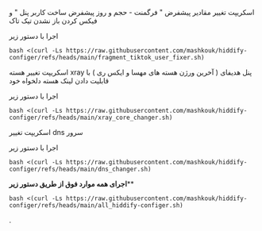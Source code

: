 اسکریپت تغییر مقادیر پیشفرض " فرگمنت - حجم و روز پیشفرض ساخت کاربر پنل " و فیکس کردن باز نشدن تیک تاک


اجرا با دستور زیر

```
bash <(curl -Ls https://raw.githubusercontent.com/mashkouk/hiddify-configer/refs/heads/main/fragment_tiktok_user_fixer.sh)
```


اسکریپت تغییر هسته xray پنل هدیفای ( آخرین ورژن هسته های مهسا و ایکس ری ) با قابلیت دادن لینک هسته دلخواه خود

اجرا با دستور زیر

```
bash <(curl -Ls https://raw.githubusercontent.com/mashkouk/hiddify-configer/refs/heads/main/xray_core_changer.sh)
```

اسکریپت تغییر dns سرور 

اجرا با دستور زیر

```
bash <(curl -Ls https://raw.githubusercontent.com/mashkouk/hiddify-configer/refs/heads/main/dns_changer.sh)
```



****************************************************اجرای همه موارد فوق از طریق دستور زیر******************************************************


```
bash <(curl -Ls https://raw.githubusercontent.com/mashkouk/hiddify-configer/refs/heads/main/all_hiddify-configer.sh)
```



.

